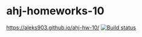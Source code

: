 # ahj-homeworks-10  
https://aleks903.github.io/ahj-hw-10/
[![Build status](https://ci.appveyor.com/api/projects/status/pmdgiukk90y19qnr?svg=true)](https://ci.appveyor.com/project/aleks903/ahj-hw-10)
